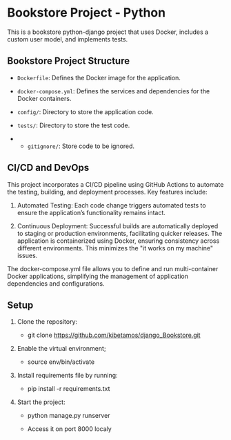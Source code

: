 # Bookstore Project - Python

This is a bookstore python-django project that uses Docker, includes a custom user model, and implements tests.

## Bookstore Project Structure

- `Dockerfile`: Defines the Docker image for the application.
  
- `docker-compose.yml`: Defines the services and dependencies for the Docker containers.
  
- `config/`: Directory to store the application code.
  
- `tests/`: Directory to store the test code.
  
- - `gitignore/`: Store code to be ignored.
 
## CI/CD and DevOps

This project incorporates a CI/CD pipeline using GitHub Actions to automate the testing, building, and deployment processes. Key features include:

  1. Automated Testing: Each code change triggers automated tests to ensure the application’s functionality remains intact.
    
  2. Continuous Deployment: Successful builds are automatically deployed to staging or production environments, facilitating quicker releases.
The application is containerized using Docker, ensuring consistency across different environments. This minimizes the "it works on my machine" issues.

The docker-compose.yml file allows you to define and run multi-container Docker applications, simplifying the management of application dependencies and configurations.

## Setup

1. Clone the repository:

      - git clone https://github.com/kibetamos/django_Bookstore.git

3. Enable the virtual environment;
   
      - source env/bin/activate

4. Install requirements file  by running:
      - pip install -r requirements.txt
  
5. Start the project:

      - python manage.py runserver
  
      - Access it on port 8000 localy
   
   

    
